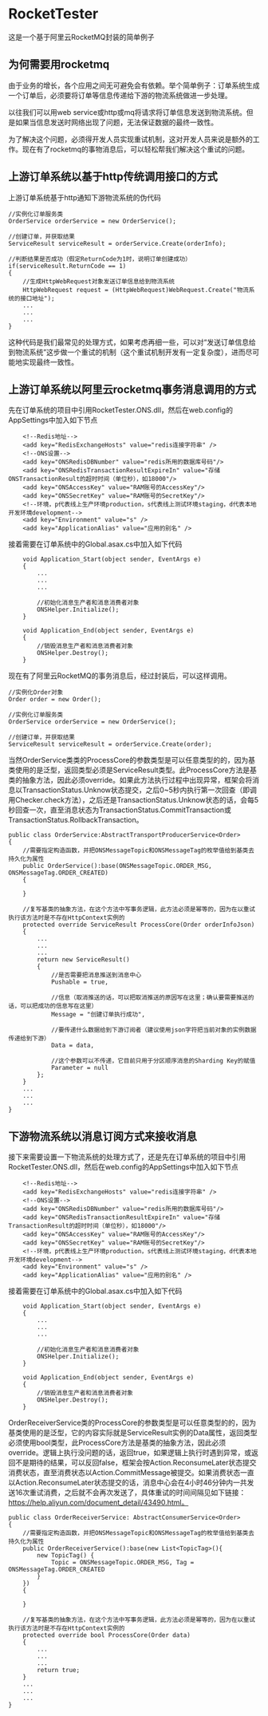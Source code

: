 # RocketTester
这是一个基于阿里云RocketMQ封装的简单例子
## 为何需要用rocketmq
由于业务的增长，各个应用之间无可避免会有依赖。举个简单例子：订单系统生成一个订单后，必须要将订单等信息传递给下游的物流系统做进一步处理。

以往我们可以用web service或http或mq将请求将订单信息发送到物流系统。但是如果当信息发送时网络出现了问题，无法保证数据的最终一致性。

为了解决这个问题，必须得开发人员实现重试机制，这对开发人员来说是额外的工作。现在有了rocketmq的事物消息后，可以轻松帮我们解决这个重试的问题。

## 上游订单系统以基于http传统调用接口的方式
上游订单系统基于http通知下游物流系统的伪代码
```
//实例化订单服务类
OrderService orderService = new OrderService();

//创建订单，并获取结果
ServiceResult serviceResult = orderService.Create(orderInfo);

//判断结果是否成功（假定ReturnCode为1时，说明订单创建成功）
if(serviceResult.ReturnCode == 1)
{
    //生成HttpWebRequest对象发送订单信息给到物流系统
    HttpWebRequest request = (HttpWebRequest)WebRequest.Create("物流系统的接口地址");
    ...
    ...
    ...
}

```
这种代码是我们最常见的处理方式，如果考虑再细一些，可以对“发送订单信息给到物流系统”这步做一个重试的机制（这个重试机制开发有一定复杂度），进而尽可能地实现最终一致性。

## 上游订单系统以阿里云rocketmq事务消息调用的方式
先在订单系统的项目中引用RocketTester.ONS.dll，然后在web.config的AppSettings中加入如下节点
```
    <!--Redis地址-->
    <add key="RedisExchangeHosts" value="redis连接字符串" />
    <!--ONS设置-->
    <add key="ONSRedisDBNumber" value="redis所用的数据库号码"/>
    <add key="ONSRedisTransactionResultExpireIn" value="存储ONSTransactionResult的超时时间（单位秒），如18000"/>
    <add key="ONSAccessKey" value="RAM账号的AccessKey"/>
    <add key="ONSSecretKey" value="RAM账号的SecretKey"/>
    <!--环境，p代表线上生产环境production，s代表线上测试环境staging，d代表本地开发环境development-->
    <add key="Environment" value="s" />
    <add key="ApplicationAlias" value="应用的别名" />
```

接着需要在订单系统中的Global.asax.cs中加入如下代码
```
    void Application_Start(object sender, EventArgs e)
    {
        ...
        ...
        ...
        
        //初始化消息生产者和消息消费者对象
        ONSHelper.Initialize();
    }
    
    void Application_End(object sender, EventArgs e)
    {
        //销毁消息生产者和消息消费者对象
        ONSHelper.Destroy();
    }
```

现在有了阿里云RocketMQ的事务消息后，经过封装后，可以这样调用。
```
//实例化Order对象
Order order = new Order();

//实例化订单服务类
OrderService orderService = new OrderService();

//创建订单，并获取结果
ServiceResult serviceResult = orderService.Create(order);
```

当然OrderService类类的ProcessCore的参数类型是可以任意类型的的，因为基类使用的是泛型，返回类型必须是ServiceResult类型。此ProcessCore方法是基类的抽象方法，因此必须override。如果此方法执行过程中出现异常，框架会将消息以TransactionStatus.Unknow状态提交，之后0~5秒内执行第一次回查（即调用Checker.check方法），之后还是TransactionStatus.Unknow状态的话，会每5秒回查一次，直至消息状态为TransactionStatus.CommitTransaction或TransactionStatus.RollbackTransaction。
```
public class OrderService:AbstractTransportProducerService<Order>
{
    //需要指定构造函数，并把ONSMessageTopic和ONSMessageTag的枚举值给到基类去持久化为属性
    public OrderService():base(ONSMessageTopic.ORDER_MSG, ONSMessageTag.ORDER_CREATED)
    {
    
    }

    //复写基类的抽象方法，在这个方法中写事务逻辑，此方法必须是幂等的，因为在以重试执行该方法时是不存在HttpContext实例的
    protected override ServiceResult ProcessCore(Order orderInfoJson)
    {
        ...
        ...
        ...
        return new ServiceResult()
        {
            //是否需要把消息推送到消息中心
            Pushable = true,
            
            //信息（取消推送的话，可以把取消推送的原因写在这里；确认要需要推送的话，可以把成功的信息写在这里）
            Message = "创建订单执行成功",
            
            //要传递什么数据给到下游订阅者（建议使用json字符把当前对象的实例数据传递给到下游）
            Data = data,
            
            //这个参数可以不传递，它目前只用于分区顺序消息的Sharding Key的赋值
            Parameter = null
        };
    }
    ...
    ...
    ...
}
```


## 下游物流系统以消息订阅方式来接收消息
接下来需要设置一下物流系统的处理方式了，还是先在订单系统的项目中引用RocketTester.ONS.dll，然后在web.config的AppSettings中加入如下节点
```
    <!--Redis地址-->
    <add key="RedisExchangeHosts" value="redis连接字符串" />
    <!--ONS设置-->
    <add key="ONSRedisDBNumber" value="redis所用的数据库号码"/>
    <add key="ONSRedisTransactionResultExpireIn" value="存储TransactionResult的超时时间（单位秒），如18000"/>
    <add key="ONSAccessKey" value="RAM账号的AccessKey"/>
    <add key="ONSSecretKey" value="RAM账号的SecretKey"/>
    <!--环境，p代表线上生产环境production，s代表线上测试环境staging，d代表本地开发环境development-->
    <add key="Environment" value="s" />
    <add key="ApplicationAlias" value="应用的别名" />
```

接着需要在订单系统中的Global.asax.cs中加入如下代码
```
    void Application_Start(object sender, EventArgs e)
    {
        ...
        ...
        ...
        
        //初始化消息生产者和消息消费者对象
        ONSHelper.Initialize();
    }
    
    void Application_End(object sender, EventArgs e)
    {
        //销毁消息生产者和消息消费者对象
        ONSHelper.Destroy();
    }
```

OrderReceiverService类的ProcessCore的参数类型是可以任意类型的的，因为基类使用的是泛型，它的内容实际就是ServiceResult实例的Data属性，返回类型必须使用bool类型，此ProcessCore方法是基类的抽象方法，因此必须override。逻辑上执行没问题的话，返回true，如果逻辑上执行时遇到异常，或返回不是期待的结果，可以反回false，框架会按Action.ReconsumeLater状态提交消费状态，直至消费状态以Action.CommitMessage被提交。如果消费状态一直以Action.ReconsumeLater状态提交的话，消息中心会在4小时46分钟内一共发送16次重试消费，之后就不会再次发送了，具体重试的时间间隔见如下链接：https://help.aliyun.com/document_detail/43490.html。
```
public class OrderReceiverService: AbstractConsumerService<Order>
{
    //需要指定构造函数，并把ONSMessageTopic和ONSMessageTag的枚举值给到基类去持久化为属性
    public OrderReceiverService():base(new List<TopicTag>(){ 
        new TopicTag() {
            Topic = ONSMessageTopic.ORDER_MSG, Tag = ONSMessageTag.ORDER_CREATED
        }
    })
    {
    
    }
    
    //复写基类的抽象方法，在这个方法中写事务逻辑，此方法必须是幂等的，因为在以重试执行该方法时是不存在HttpContext实例的
    protected override bool ProcessCore(Order data)
    {
        ...
        ...
        ...
        return true;
    }
    ...
    ...
    ...
}
```
